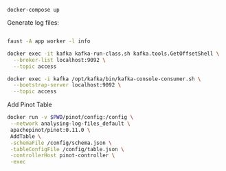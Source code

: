 ```
docker-compose up
```

Generate log files:

```bash

```

```bash
faust -A app worker -l info
```

```bash
docker exec -it kafka kafka-run-class.sh kafka.tools.GetOffsetShell \
  --broker-list localhost:9092 \
  --topic access
```

```bash
docker exec -i kafka /opt/kafka/bin/kafka-console-consumer.sh \
  --bootstrap-server localhost:9092 \
  --topic access
```


Add Pinot Table

```bash
docker run -v $PWD/pinot/config:/config \
 --network analysing-log-files_default \
 apachepinot/pinot:0.11.0 \
 AddTable \
 -schemaFile /config/schema.json \
 -tableConfigFile /config/table.json \
 -controllerHost pinot-controller \
 -exec
 ```
